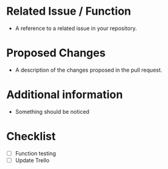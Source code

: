 # Related Issue / Function
- A reference to a related issue in your repository.
# Proposed Changes
- A description of the changes proposed in the pull request.
# Additional information
- Something should be noticed
# Checklist
- [ ] Function testing
- [ ] Update Trello
